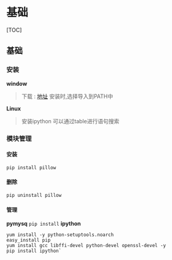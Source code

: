 # 基础

[TOC]

## 基础
###  安装
**window**

>下载 : [地址](https://www.python.org/downloads/)
> 安装时,选择导入到PATH中
    
**Linux**

>安装ipython
可以通过table进行语句搜索
    
### 模块管理

#### 安装
`pip install pillow`
#### 删除
`pip uninstall pillow`
#### 管理
 **pymysq**
 `pip install` 
 **ipython**
```
yum install -y python-setuptools.noarch     
easy_install pip   
yum install gcc libffi-devel python-devel openssl-devel -y
pip install ipython`
```